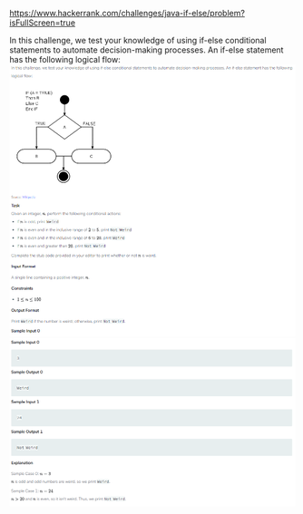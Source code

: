 https://www.hackerrank.com/challenges/java-if-else/problem?isFullScreen=true

In this challenge, we test your knowledge of using if-else conditional statements to automate decision-making processes. An if-else statement has the following logical flow:
![img.png](images/img.png)
![img.png](images/img2.png)